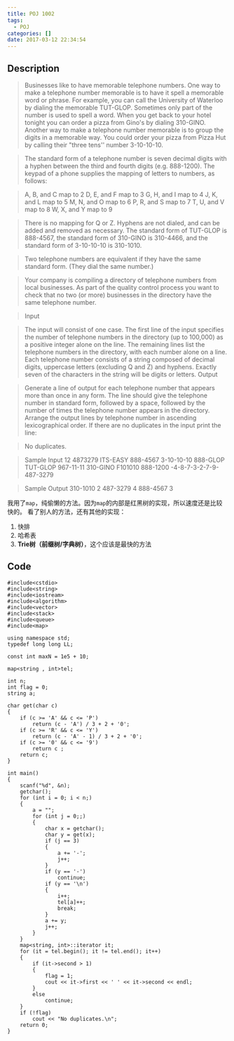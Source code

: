 ```yaml
---
title: POJ 1002
tags:
  - POJ
categories: []
date: 2017-03-12 22:34:54
---
```


## Description

> Businesses like to have memorable telephone numbers. One way to make a telephone number memorable is to have it spell a memorable word or phrase. For example, you can call the University of Waterloo by dialing the memorable TUT-GLOP. Sometimes only part of the number is used to spell a word. When you get back to your hotel tonight you can order a pizza from Gino's by dialing 310-GINO. Another way to make a telephone number memorable is to group the digits in a memorable way. You could order your pizza from Pizza Hut by calling their "three tens'' number 3-10-10-10. 

> The standard form of a telephone number is seven decimal digits with a hyphen between the third and fourth digits (e.g. 888-1200). The keypad of a phone supplies the mapping of letters to numbers, as follows: 

> A, B, and C map to 2 
D, E, and F map to 3 
G, H, and I map to 4 
J, K, and L map to 5 
M, N, and O map to 6 
P, R, and S map to 7 
T, U, and V map to 8 
W, X, and Y map to 9 

> There is no mapping for Q or Z. Hyphens are not dialed, and can be added and removed as necessary. The standard form of TUT-GLOP is 888-4567, the standard form of 310-GINO is 310-4466, and the standard form of 3-10-10-10 is 310-1010. 

> Two telephone numbers are equivalent if they have the same standard form. (They dial the same number.) 

> Your company is compiling a directory of telephone numbers from local businesses. As part of the quality control process you want to check that no two (or more) businesses in the directory have the same telephone number. 

> Input

> The input will consist of one case. The first line of the input specifies the number of telephone numbers in the directory (up to 100,000) as a positive integer alone on the line. The remaining lines list the telephone numbers in the directory, with each number alone on a line. Each telephone number consists of a string composed of decimal digits, uppercase letters (excluding Q and Z) and hyphens. Exactly seven of the characters in the string will be digits or letters. 
Output

> Generate a line of output for each telephone number that appears more than once in any form. The line should give the telephone number in standard form, followed by a space, followed by the number of times the telephone number appears in the directory. Arrange the output lines by telephone number in ascending lexicographical order. If there are no duplicates in the input print the line: 

> No duplicates. 

> Sample Input
12
4873279
ITS-EASY
888-4567
3-10-10-10
888-GLOP
TUT-GLOP
967-11-11
310-GINO
F101010
888-1200
-4-8-7-3-2-7-9-
487-3279

> Sample Output
 310-1010 2
487-3279 4
888-4567 3

我用了`map`，纯偷懒的方法。因为`map`的内部是红黑树的实现，所以速度还是比较快的。
看了别人的方法，还有其他的实现：
1. 快排
2. 哈希表
3. **Trie树（前缀树/字典树）**，这个应该是最快的方法

## Code

```
#include<cstdio>
#include<string>
#include<iostream>
#include<algorithm>
#include<vector>
#include<stack>
#include<queue>
#include<map>

using namespace std;
typedef long long LL;

const int maxN = 1e5 + 10;

map<string , int>tel;

int n;
int flag = 0;
string a;

char get(char c)
{
	if (c >= 'A' && c <= 'P')
		return (c - 'A') / 3 + 2 + '0';
	if (c >= 'R' && c <= 'Y')
		return (c - 'A' - 1) / 3 + 2 + '0';
	if (c >= '0' && c <= '9')
		return c ;
	return c;
}

int main()
{
	scanf("%d", &n);
	getchar();
	for (int i = 0; i < n;)
	{
		a = "";
		for (int j = 0;;)
		{
			char x = getchar();
			char y = get(x);
			if (j == 3)
			{
				a += '-';
				j++;
			}
			if (y == '-')
				continue;
			if (y == '\n')
			{
				i++;
				tel[a]++;
				break;
			}
			a += y;
			j++;
		}
	}
	map<string, int>::iterator it;
	for (it = tel.begin(); it != tel.end(); it++)
	{
		if (it->second > 1)
		{
			flag = 1;
			cout << it->first << ' ' << it->second << endl;
		}
		else
			continue;
	}
	if (!flag)
		cout << "No duplicates.\n";
	return 0;
}
```